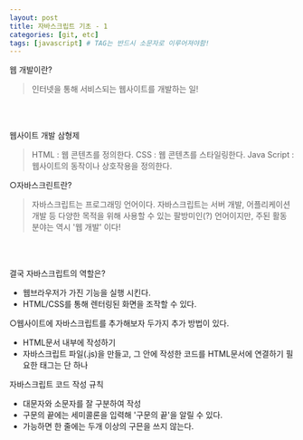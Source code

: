 ```yaml
---
layout: post
title: 자바스크립트 기초 - 1
categories: [git, etc]
tags: [javascript] # TAG는 반드시 소문자로 이루어져야함!
---
```


웹 개발이란?
>인터넷을 통해 서비스되는 웹사이트를 개발하는 일!

<br/>
<br/>

웹사이트 개발 삼형제
>HTML : 웹 콘텐츠를 정의한다.
CSS : 웹 콘텐츠를 스타일링한다.
Java Script : 웹사이트의 동작이나 상호작용을 정의한다.

○자바스크린트란?
>자바스크립트는 프로그래밍 언어이다.
자바스크립트는 서버 개발, 어플리케이션 개발 등 다양한 목적을 위해
사용할 수 있는 팔방미인(?) 언어이지만, 주된 활동 분야는 역시 '웹 개발' 이다!

<br/>
<br/>

결국 자바스크립트의 역할은?
- 웹브라우저가 가진 기능을 실행 시킨다.
- HTML/CSS를 통해 렌터링된 화면을 조작할 수 있다.

○웹사이트에 자바스크립트를 추가해보자
두가지 추가 방법이 있다.
- HTML문서 내부에 작성하기
- 자바스크립트 파일(.js)을 만들고, 그 안에 작성한 코드를 HTML문서에 연결하기
필요한 태그는 단 하나
<script></script>

자바스크립트 코드 작성 규칙
- 대문자와 소문자를 잘 구분하여 작성
- 구문의 끝에는 세미콜론을 입력해 '구문의 끝'을 알릴 수 있다.
- 가능하면 한 줄에는 두개 이상의 구믄을 쓰지 않는다.